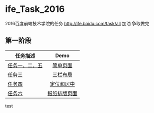# ife_Task_2016
2016百度前端技术学院的任务 http://ife.baidu.com/task/all 加油 争取做完
 
 ## 第一阶段
 
| 任务描述        | Demo           | 
| ------------- |:-------------:| 
| [任务一、二、五](http://ife.baidu.com/task/detail?taskId=5) |   [简单页面](http://wufenfen.github.io/ife_Task_2016/task1/task1.html)| 
| [任务三](http://ife.baidu.com/task/detail?taskId=3) |   [三栏布局](http://wufenfen.github.io/ife_Task_2016/task3/task3.html)| 
| [任务四](http://ife.baidu.com/task/detail?taskId=4) | [定位和居中](http://wufenfen.github.io/ife_Task_2016/task4/task4.html)| 
| [任务六](http://ife.baidu.com/task/detail?taskId=6) |  [报纸排版页面](http://wufenfen.github.io/ife_Task_2016/task6/task6.html)| 

test